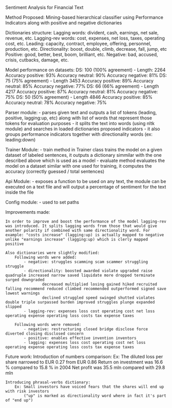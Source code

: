 Sentiment Analysis for Financial Text

Method Proposed: 
	Mining-based hierarchical classifier using Performance Indicators along with positive and negative dictionaries

Dictionaries structure:
	Lagging words: divident, cash, earnings, net sale, revenue, etc.
	Lagging-rev words: cost, expenses, net loss, taxes, operating cost, etc.
	Leading: capacity, contract, employee, offering, personnel, production, etc.
	Directionality: boost, double, climb, decrease, fall, jump, etc
	Positive: good, better, best, boom, brilliant, etc.
	Negative: bad, accused, crisis, cutbacks, damage, etc.

Model performance on datasets:
	DS: 100 (100% agreement) - Length: 2264
		Accuracy positive: 93%
		Accuracy neutral: 90%
		Accuracy negative: 81%
	DS: 75 (75% agreement) - Length 3453
		Accuracy positive: 89%
		Accuracy neutral: 85%
		Accuracy negative: 77%
	DS: 66 (66% agreement) - Length 4217
		Accuracy positive: 87%
		Accuracy neutral: 81%
		Accuracy negative: 75%
	DS: 50 (50% agreement) - Length 4846
		Accuracy positive: 85%
		Accuracy neutral: 78%
		Accuracy negative: 75%

Parser module:
	- parses given text and outputs a list of tokens (leading, positive, lagging:up, etc) along with list of words that represent those tokens
	  for evaluation purposes
	- it splits the text into words (using nltk module) and searches in loaded dictionaries proposed indicators
	- it also groups performance indicators together with directionality words (ex: leading:down)

Trainer Module:
	- train method in Trainer class trains the model on a given dataset of labeled sentences, it outputs a dictionary simmilar with the one described above which is used as a model
	- evaluate method evaluates the model on a dataset similar with one used for training, it computes the accuracy (correctly guessed / total sentences)

Api Module:
	- exposes a function to be used on any text, the module can be executed on a text file and will output a percentage of sentiment for the text inside the file

Config module:
	- used to set paths


Improvements made:

	In order to improve and boost the performance of the model lagging-rev was introduced. It splits lagging words from those that would give another polarity if combined with same directionality word. For example: "costs increase" (lagging:up) is actually mapped to negative unlike "earnings increase" (lagging:up) which is clerly mapped positive

	Also dictionaries were slightly modified:
		Following words were added:
			- negative: struggles scamming scam scammer struggling struggle
			- directionality: boosted awarded violate upgraded raise quadruple increased narrow saved liquidate more dropped terminate surged downgraded 
					decreased multiplied losing gained hiked recruited falling recommend reduced climbed recommended outperformed signed save lowest warnings
					declined struggled speed swinged shutted violates double triple surpassed burden improved struggles plunge expanded slipped
			- lagging-rev: expenses loss cost operating cost net loss operating expense operating loss costs tax expense taxes
		
		Following words were removed:
			- negative: restructuring closed bridge disclose force diverted closing disclosed concern
			- positive: enables effective invention inventors
			- lagging: expenses loss cost operating cost net loss operating expense operating loss costs tax expense taxes 

Future work:
	Introduction of numbers comparison:
		Ex: The diluted loss per share narrowed to EUR 0.27 from EUR 0.86
			Return on investment was 16.6 % compared to 15.8 % in 2004
			Net profit was 35.5 mln compared with 29.8 mln

	Introducing phrasal-verbs dictionary:
		Ex: Small investors have voiced fears that the shares will end up with risk investors
			("up" is marked as directionality word where in fact it's part of "end up")